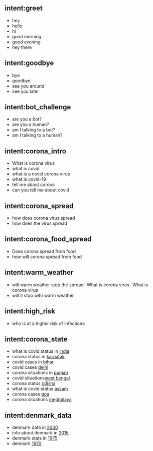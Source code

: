 ## intent:greet

-   hey
-   hello
-   hi
-   good morning`
-   good evening
-   hey there

## intent:goodbye

-   bye
-   goodbye
-   see you around
-   see you later

## intent:bot_challenge

-   are you a bot?
-   are you a human?
-   am I talking to a bot?
-   am I talking to a human?

## intent:corona_intro

-   What is corona virus
-   what is covid
-   what is a novel corona virus
-   what is covid-19
-   tell me about corona
-   can you tell me about covid

## intent:corona_spread

-   how does corona virus spread
-   how does the virus spread

## intent:corona_food_spread

-   Does corona spread from food
-   how will corona spread from food

## intent:warm_weather

-   will warm weather stop the spread- What is corona virus- What is corona virus
-   will it stop with warm weather

## intent:high_risk

-   who is at a higher risk of infectiona

## intent:corona_state

-   what is covid status in [india](state)
-   corona status in [karnatak](state)
-   covid cases in [bihar](state)
-   covid cases [delhi](state)
-   corona situations in [punjab](state)
-   covid situations[west bengal](state)
-   corona status [odisha](state)
-   what is covid status [assam](state)
-   corona cases [goa](state)
-   corona situations [meghalaya](state)

## intent:denmark_data

-   denmark data in [2000](year)
-   info about denmark in [2015](year)
-   denmark stats in [1975](year)
-   denmark [1970](year)

